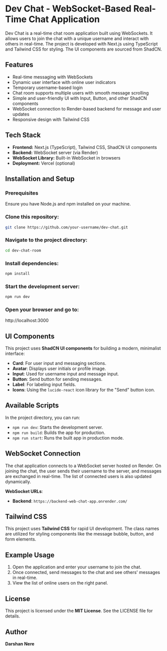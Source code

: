 # Dev Chat - WebSocket-Based Real-Time Chat Application

Dev Chat is a real-time chat room application built using WebSockets. It allows users to join the chat with a unique username and interact with others in real-time. The project is developed with Next.js using TypeScript and Tailwind CSS for styling. The UI components are sourced from ShadCN.

## Features
- Real-time messaging with WebSockets
- Dynamic user interface with online user indicators
- Temporary username-based login
- Chat room supports multiple users with smooth message scrolling
- Simple and user-friendly UI with Input, Button, and other ShadCN components
- WebSocket connection to Render-based backend for message and user updates
- Responsive design with Tailwind CSS

## Tech Stack
- **Frontend:** Next.js (TypeScript), Tailwind CSS, ShadCN UI components
- **Backend:** WebSocket server (via Render)
- **WebSocket Library:** Built-in WebSocket in browsers
- **Deployment:** Vercel (optional)

## Installation and Setup

### Prerequisites
Ensure you have Node.js and npm installed on your machine.

### Clone this repository:
```bash
git clone https://github.com/your-username/dev-chat.git
```
### Navigate to the project directory:
```Bash
cd dev-chat-room
```

### Install dependencies:
```Bash
npm install
```

### Start the development server:
```Bash
npm run dev
```
### Open your browser and go to:
http://localhost:3000   


## UI Components

This project uses **ShadCN UI components** for building a modern, minimalist interface:

- **Card**: For user input and messaging sections.
- **Avatar**: Displays user initials or profile image.
- **Input**: Used for username input and message input.
- **Button**: Send button for sending messages.
- **Label**: For labeling input fields.
- **Icons**: Using the `lucide-react` icon library for the "Send" button icon.

## Available Scripts

In the project directory, you can run:

- `npm run dev`: Starts the development server.
- `npm run build`: Builds the app for production.
- `npm run start`: Runs the built app in production mode.

## WebSocket Connection

The chat application connects to a WebSocket server hosted on Render. On joining the chat, the user sends their username to the server, and messages are exchanged in real-time. The list of connected users is also updated dynamically.

**WebSocket URLs**:

- **Backend**: `https://backend-web-chat-app.onrender.com/`

## Tailwind CSS

This project uses **Tailwind CSS** for rapid UI development. The class names are utilized for styling components like the message bubble, button, and form elements.

## Example Usage

1. Open the application and enter your username to join the chat.
2. Once connected, send messages to the chat and see others' messages in real-time.
3. View the list of online users on the right panel.

## License

This project is licensed under the **MIT License**. See the LICENSE file for details.

## Author

**Darshan Nere**
